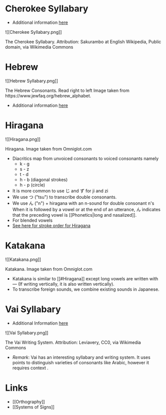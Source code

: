 # Cherokee Syllabary 
* Additional information [here](https://en.wikipedia.org/wiki/Cherokee_syllabary)

![[Cherokee Syllabary.png]]
<figcaption> The Cherokee Syllabary. Attribution: Sakurambo at English Wikipedia, Public domain, via Wikimedia Commons</figcaption>

# Hebrew 
![[Hebrew Syllabary.png]]
<figcaption> The Hebrew Consonants. Read right to left Image taken from https://www.jewfaq.org/hebrew_alphabet. </figcaption>

* Additional information [here](https://en.wikipedia.org/wiki/Hebrew_alphabet) 

# Hiragana
![[Hiragana.png]]
<figcaption> Hiragana. Image taken from Omniglot.com </figcaption>

* Diacritics map from unvoiced consonants to voiced consonants namely
	* k - g
	* s - z
	* t - d
	* h - b (diagonal strokes)
	* h - p (circle)
* It is more common to use じ and ず  for ji and zi 
* We use つ ("tsu") to transcribe double consonants.
* We use ん ("n") + hiragana with an n-sound  for double consonant n's When it is followed by a vowel or at the end of an utterance, ん indicates that the preceding vowel is [[Phonetics|long and nasalized]]. 
* For blended vowels
* [See here for stroke order for Hiragana](https://www.nhk.or.jp/lesson/en/letters/hiragana.html)

# Katakana
![[Katakana.png]]
<figcaption> Katakana. Image taken from Omniglot.com </figcaption>

* Katakana is similar to [[#Hiragana]] except long vowels are written with — (If writing vertically, it is also written vertically). 
* To transcribe foreign sounds, we combine existing sounds in Japanese.

# Vai Syllabary
* Additional Information [here](https://en.wikipedia.org/wiki/Vai_syllabary)

![[Vai Syllabary.png]]
<figcaption> The Vai Writing System. Attribution: Leviavery, CC0, via Wikimedia Commons </figcaption>

* *Remark*: Vai has an interesting syllabary and writing system. It uses points to distinguish varieties of consonants like Arabic, however it requires context .
# Links 
* [[Orthography]]
* [[Systems of Signs]]